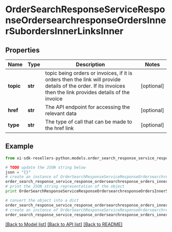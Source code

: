 # OrderSearchResponseServiceResponseOrdersearchresponseOrdersInnerSubordersInnerLinksInner


## Properties

Name | Type | Description | Notes
------------ | ------------- | ------------- | -------------
**topic** | **str** | topic being orders or invoices, if it is orders then the link will provide details of the order. If its invoices then the link provides details of the invoice | [optional] 
**href** | **str** | The API endpoint for accessing the relevant data | [optional] 
**type** | **str** | The type of call that can be made to the href link | [optional] 

## Example

```python
from xi-sdk-resellers-python.models.order_search_response_service_response_ordersearchresponse_orders_inner_suborders_inner_links_inner import OrderSearchResponseServiceResponseOrdersearchresponseOrdersInnerSubordersInnerLinksInner

# TODO update the JSON string below
json = "{}"
# create an instance of OrderSearchResponseServiceResponseOrdersearchresponseOrdersInnerSubordersInnerLinksInner from a JSON string
order_search_response_service_response_ordersearchresponse_orders_inner_suborders_inner_links_inner_instance = OrderSearchResponseServiceResponseOrdersearchresponseOrdersInnerSubordersInnerLinksInner.from_json(json)
# print the JSON string representation of the object
print OrderSearchResponseServiceResponseOrdersearchresponseOrdersInnerSubordersInnerLinksInner.to_json()

# convert the object into a dict
order_search_response_service_response_ordersearchresponse_orders_inner_suborders_inner_links_inner_dict = order_search_response_service_response_ordersearchresponse_orders_inner_suborders_inner_links_inner_instance.to_dict()
# create an instance of OrderSearchResponseServiceResponseOrdersearchresponseOrdersInnerSubordersInnerLinksInner from a dict
order_search_response_service_response_ordersearchresponse_orders_inner_suborders_inner_links_inner_form_dict = order_search_response_service_response_ordersearchresponse_orders_inner_suborders_inner_links_inner.from_dict(order_search_response_service_response_ordersearchresponse_orders_inner_suborders_inner_links_inner_dict)
```
[[Back to Model list]](../README.md#documentation-for-models) [[Back to API list]](../README.md#documentation-for-api-endpoints) [[Back to README]](../README.md)


